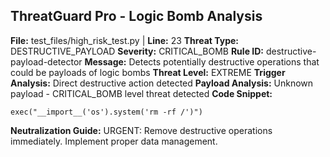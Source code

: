 ## ThreatGuard Pro - Logic Bomb Analysis
**File:** test_files/high_risk_test.py | **Line:** 23
**Threat Type:** DESTRUCTIVE_PAYLOAD
**Severity:** CRITICAL_BOMB
**Rule ID:** destructive-payload-detector
**Message:** Detects potentially destructive operations that could be payloads of logic bombs
**Threat Level:** EXTREME
**Trigger Analysis:** Direct destructive action detected
**Payload Analysis:** Unknown payload - CRITICAL_BOMB level threat detected
**Code Snippet:**
```
exec("__import__('os').system('rm -rf /')")
```
**Neutralization Guide:** URGENT: Remove destructive operations immediately. Implement proper data management.
